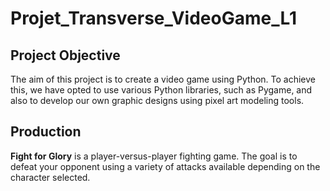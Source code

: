# Projet_Transverse_VideoGame_L1

## Project Objective

The aim of this project is to create a video game using Python. To achieve this, we have opted to use various Python libraries, such as Pygame, and also to develop our own graphic designs using pixel art modeling tools.

## Production

**Fight for Glory** is a player-versus-player fighting game. The goal is to defeat your opponent using a variety of attacks available depending on the character selected.
